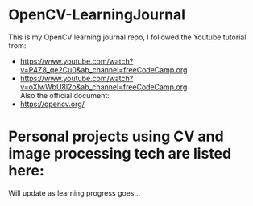 # OpenCV-LearningJournal
This is my OpenCV learning journal repo, I followed the Youtube tutorial from:
- https://www.youtube.com/watch?v=P4Z8_qe2Cu0&ab_channel=freeCodeCamp.org
- https://www.youtube.com/watch?v=oXlwWbU8l2o&ab_channel=freeCodeCamp.org \
Also the official document:
- https://opencv.org/
# Personal projects using CV and image processing tech are listed here:
  Will update as learning progress goes...
